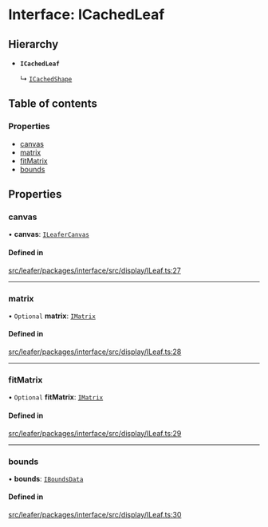 # Interface: ICachedLeaf

## Hierarchy

- **`ICachedLeaf`**

  ↳ [`ICachedShape`](ICachedShape.md)

## Table of contents

### Properties

- [canvas](ICachedLeaf.md#canvas)
- [matrix](ICachedLeaf.md#matrix)
- [fitMatrix](ICachedLeaf.md#fitmatrix)
- [bounds](ICachedLeaf.md#bounds)

## Properties

### canvas

• **canvas**: [`ILeaferCanvas`](ILeaferCanvas.md)

#### Defined in

[src/leafer/packages/interface/src/display/ILeaf.ts:27](https://github.com/leaferjs/leafer/blob/ce388543b1c91bc943ac7537f94ff47adf234c5d/packages/interface/src/display/ILeaf.ts#L27)

___

### matrix

• `Optional` **matrix**: [`IMatrix`](IMatrix.md)

#### Defined in

[src/leafer/packages/interface/src/display/ILeaf.ts:28](https://github.com/leaferjs/leafer/blob/ce388543b1c91bc943ac7537f94ff47adf234c5d/packages/interface/src/display/ILeaf.ts#L28)

___

### fitMatrix

• `Optional` **fitMatrix**: [`IMatrix`](IMatrix.md)

#### Defined in

[src/leafer/packages/interface/src/display/ILeaf.ts:29](https://github.com/leaferjs/leafer/blob/ce388543b1c91bc943ac7537f94ff47adf234c5d/packages/interface/src/display/ILeaf.ts#L29)

___

### bounds

• **bounds**: [`IBoundsData`](IBoundsData.md)

#### Defined in

[src/leafer/packages/interface/src/display/ILeaf.ts:30](https://github.com/leaferjs/leafer/blob/ce388543b1c91bc943ac7537f94ff47adf234c5d/packages/interface/src/display/ILeaf.ts#L30)
